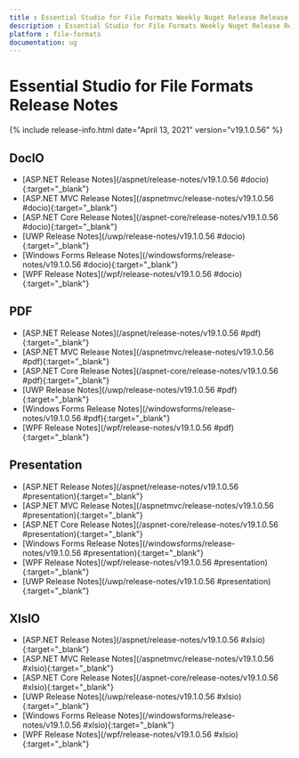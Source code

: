 ```yaml
---
title : Essential Studio for File Formats Weekly Nuget Release Release Notes  
description : Essential Studio for File Formats Weekly Nuget Release Release Notes  
platform : file-formats
documentation: ug
---
```


# Essential Studio for File Formats  Release Notes  

{% include release-info.html date="April 13, 2021" version="v19.1.0.56" %} 

## DocIO

* [ASP.NET Release Notes](/aspnet/release-notes/v19.1.0.56
#docio){:target="_blank"}
* [ASP.NET MVC Release Notes](/aspnetmvc/release-notes/v19.1.0.56
#docio){:target="_blank"}
* [ASP.NET Core Release Notes](/aspnet-core/release-notes/v19.1.0.56
#docio){:target="_blank"}
* [UWP Release Notes](/uwp/release-notes/v19.1.0.56
#docio){:target="_blank"}
* [Windows Forms Release Notes](/windowsforms/release-notes/v19.1.0.56
#docio){:target="_blank"}
* [WPF Release Notes](/wpf/release-notes/v19.1.0.56
#docio){:target="_blank"}


## PDF

* [ASP.NET Release Notes](/aspnet/release-notes/v19.1.0.56
#pdf){:target="_blank"}
* [ASP.NET MVC Release Notes](/aspnetmvc/release-notes/v19.1.0.56
#pdf){:target="_blank"}
* [ASP.NET Core Release Notes](/aspnet-core/release-notes/v19.1.0.56
#pdf){:target="_blank"}
* [UWP Release Notes](/uwp/release-notes/v19.1.0.56
#pdf){:target="_blank"}
* [Windows Forms Release Notes](/windowsforms/release-notes/v19.1.0.56
#pdf){:target="_blank"}
* [WPF Release Notes](/wpf/release-notes/v19.1.0.56
#pdf){:target="_blank"}


## Presentation

* [ASP.NET Release Notes](/aspnet/release-notes/v19.1.0.56
#presentation){:target="_blank"}
* [ASP.NET MVC Release Notes](/aspnetmvc/release-notes/v19.1.0.56
#presentation){:target="_blank"}
* [ASP.NET Core Release Notes](/aspnet-core/release-notes/v19.1.0.56
#presentation){:target="_blank"}
* [Windows Forms Release Notes](/windowsforms/release-notes/v19.1.0.56
#presentation){:target="_blank"}
* [WPF Release Notes](/wpf/release-notes/v19.1.0.56
#presentation){:target="_blank"}
* [UWP Release Notes](/uwp/release-notes/v19.1.0.56
#presentation){:target="_blank"}


## XlsIO

* [ASP.NET Release Notes](/aspnet/release-notes/v19.1.0.56
#xlsio){:target="_blank"}
* [ASP.NET MVC Release Notes](/aspnetmvc/release-notes/v19.1.0.56
#xlsio){:target="_blank"}
* [ASP.NET Core Release Notes](/aspnet-core/release-notes/v19.1.0.56
#xlsio){:target="_blank"}
* [UWP Release Notes](/uwp/release-notes/v19.1.0.56
#xlsio){:target="_blank"}
* [Windows Forms Release Notes](/windowsforms/release-notes/v19.1.0.56
#xlsio){:target="_blank"}
* [WPF Release Notes](/wpf/release-notes/v19.1.0.56
#xlsio){:target="_blank"}
